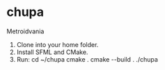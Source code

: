 # chupa
Metroidvania
1) Clone into your home folder.
2) Install SFML and CMake.
3) Run: 
cd ~/chupa
cmake .
cmake --build .
./chupa
